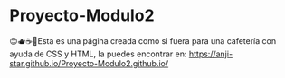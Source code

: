 # Proyecto-Modulo2
😊🫖☕🍵Esta es una página creada como si fuera para una cafetería con ayuda de CSS y HTML, la puedes encontrar en: https://anji-star.github.io/Proyecto-Modulo2.github.io/
